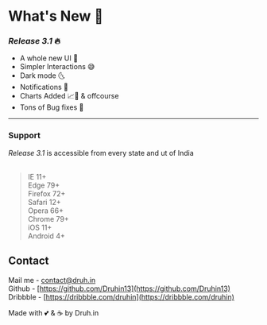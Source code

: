 # What's New 👀

### _Release 3.1_ 🔥
- A whole new UI 🤩
- Simpler Interactions 😅
- Dark mode 🌜
- Notifications 🔔
- Charts Added 📈📌
 & offcourse
- Tons of Bug fixes 🤭
<hr>

### Support

_Release 3.1_ is accessible from every state and ut of India<br>
<br>

>IE 11+<br>
>Edge 79+<br>
>Firefox 72+<br>
>Safari 12+<br>
>Opera 66+<br>
>Chrome 79+<br>
>iOS 11+<br>
>Android 4+<br>

## Contact

 Mail me - [contact@druh.in](mailto:contact@druh.in)<br>
 Github - [https://github.com/Druhin13](https://github.com/Druhin13)<br>
 Dribbble - [https://dribbble.com/druhin](https://dribbble.com/druhin)<br>
 
Made with 💕 & ☕ by  Druh.in

